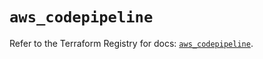 # `aws_codepipeline`

Refer to the Terraform Registry for docs: [`aws_codepipeline`](https://registry.terraform.io/providers/hashicorp/aws/5.71.0/docs/resources/codepipeline).
